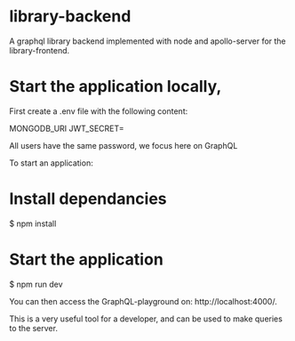 # library-backend
A graphql library backend implemented with node and apollo-server for the library-frontend.
 
 # Start the application locally,
 First create a .env file with the following content:

MONGODB_URI
JWT_SECRET=<YOUR-JWT-SECRET>     

All users have the same password, we focus here on GraphQL
 
 To start an application:

# Install dependancies
$ npm install

# Start the application
$ npm run dev

You can then access the GraphQL-playground on: http://localhost:4000/.

This is a very useful tool for a developer, and can be used to make queries to the server.
